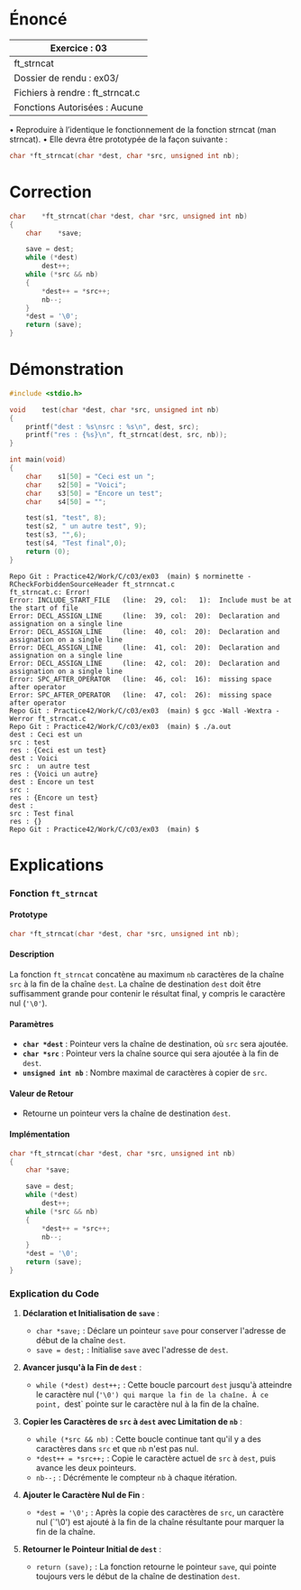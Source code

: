 # Énoncé

| Exercice : 03                    |
| -------------------------------- |
| ft_strncat                       |
| Dossier de rendu : ex03/         |
| Fichiers à rendre : ft_strncat.c |
| Fonctions Autorisées : Aucune    |
• Reproduire à l’identique le fonctionnement de la fonction strncat (man strncat).
• Elle devra être prototypée de la façon suivante :
```C
char *ft_strncat(char *dest, char *src, unsigned int nb);
```
# Correction

```C
char	*ft_strncat(char *dest, char *src, unsigned int nb)
{
	char	*save;

	save = dest;
	while (*dest)
		dest++;
	while (*src && nb)
	{
		*dest++ = *src++;
		nb--;
	}
	*dest = '\0';
	return (save);
}
```
# Démonstration

```C
#include <stdio.h>

void	test(char *dest, char *src, unsigned int nb)
{
	printf("dest : %s\nsrc : %s\n", dest, src);
	printf("res : {%s}\n", ft_strncat(dest, src, nb));
}

int	main(void)
{
	char	s1[50] = "Ceci est un ";
	char	s2[50] = "Voici";
	char	s3[50] = "Encore un test";
	char	s4[50] = "";

	test(s1, "test", 8);
	test(s2, " un autre test", 9);
	test(s3, "",6);
	test(s4, "Test final",0);
	return (0);
}
```

```
Repo Git : Practice42/Work/C/c03/ex03  (main) $ norminette -RCheckForbiddenSourceHeader ft_strnncat.c 
ft_strncat.c: Error!
Error: INCLUDE_START_FILE   (line:  29, col:   1):	Include must be at the start of file
Error: DECL_ASSIGN_LINE     (line:  39, col:  20):	Declaration and assignation on a single line
Error: DECL_ASSIGN_LINE     (line:  40, col:  20):	Declaration and assignation on a single line
Error: DECL_ASSIGN_LINE     (line:  41, col:  20):	Declaration and assignation on a single line
Error: DECL_ASSIGN_LINE     (line:  42, col:  20):	Declaration and assignation on a single line
Error: SPC_AFTER_OPERATOR   (line:  46, col:  16):	missing space after operator
Error: SPC_AFTER_OPERATOR   (line:  47, col:  26):	missing space after operator
Repo Git : Practice42/Work/C/c03/ex03  (main) $ gcc -Wall -Wextra -Werror ft_strncat.c 
Repo Git : Practice42/Work/C/c03/ex03  (main) $ ./a.out 
dest : Ceci est un 
src : test
res : {Ceci est un test}
dest : Voici
src :  un autre test
res : {Voici un autre}
dest : Encore un test
src : 
res : {Encore un test}
dest : 
src : Test final
res : {}
Repo Git : Practice42/Work/C/c03/ex03  (main) $ 
```
# Explications

### Fonction `ft_strncat`

#### Prototype
```c
char *ft_strncat(char *dest, char *src, unsigned int nb);
```

#### Description
La fonction `ft_strncat` concatène au maximum `nb` caractères de la chaîne `src` à la fin de la chaîne `dest`. La chaîne de destination `dest` doit être suffisamment grande pour contenir le résultat final, y compris le caractère nul (`'\0'`).

#### Paramètres
- **`char *dest`** : Pointeur vers la chaîne de destination, où `src` sera ajoutée.
- **`char *src`** : Pointeur vers la chaîne source qui sera ajoutée à la fin de `dest`.
- **`unsigned int nb`** : Nombre maximal de caractères à copier de `src`.

#### Valeur de Retour
- Retourne un pointeur vers la chaîne de destination `dest`.

#### Implémentation

```c
char *ft_strncat(char *dest, char *src, unsigned int nb)
{
    char *save;

    save = dest;
    while (*dest)
        dest++;
    while (*src && nb)
    {
        *dest++ = *src++;
        nb--;
    }
    *dest = '\0';
    return (save);
}
```

### Explication du Code

1. **Déclaration et Initialisation de `save`** :
   - `char *save;` : Déclare un pointeur `save` pour conserver l'adresse de début de la chaîne `dest`.
   - `save = dest;` : Initialise `save` avec l'adresse de `dest`.

2. **Avancer jusqu'à la Fin de `dest`** :
   - `while (*dest) dest++;` : Cette boucle parcourt `dest` jusqu'à atteindre le caractère nul (`'\0') qui marque la fin de la chaîne. À ce point, `dest` pointe sur le caractère nul à la fin de la chaîne.

3. **Copier les Caractères de `src` à `dest` avec Limitation de `nb`** :
   - `while (*src && nb)` : Cette boucle continue tant qu'il y a des caractères dans `src` et que `nb` n'est pas nul.
   - `*dest++ = *src++;` : Copie le caractère actuel de `src` à `dest`, puis avance les deux pointeurs.
   - `nb--;` : Décrémente le compteur `nb` à chaque itération.

4. **Ajouter le Caractère Nul de Fin** :
   - `*dest = '\0';` : Après la copie des caractères de `src`, un caractère nul (`'\0') est ajouté à la fin de la chaîne résultante pour marquer la fin de la chaîne.

5. **Retourner le Pointeur Initial de `dest`** :
   - `return (save);` : La fonction retourne le pointeur `save`, qui pointe toujours vers le début de la chaîne de destination `dest`.
